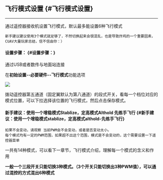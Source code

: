 ## 飞行模式设置 {#飞行模式设置}

---

通过遥控器接收机设置飞行模式，默认最多能设置6种飞行模式

```
新手建议建议使用3个模式就足够了，不然切换起来会很混乱，也是导致炸鸡的一个重要因素，CUAV大量玩家总结，信不信由你：）

```

#### 设置步骤： {#设置步骤：}

通过USB或者数传与地面站连接

在**初始设置--必要硬件--飞行模式**功能选项

![](http://doc.cuav.net/PixHack/assets/rc-model.png)

拨动遥控器第五通道（固定翼默认为第八通道）的段式开关，看每一个档位对应的模式位置，可以下拉选择该位置的飞行模式，然后点击保存模式。

#### **新手建议：使用一个增稳模式Stablize，定高模式Althold 先练手飞行** {#新手建议：使用一个增稳模式stablize，定高模式althold-先练手飞行}

```
如果不会变动，请观察 当前PWM会不会变动，或者是否变动太小。
每个模式均有一定的PWM范围，如果超不出这个范围，模式是不会变动的，这个需要设置一下遥控器菜单

```

一共有14种模式，可以看下一章节，飞行模式介绍，理解每一个模式的含义和作用

**一般一个三段开关只能切换3种模式。（3个开关只能切换出3种PWM值），可以通过混控的方式混出6种模式**

